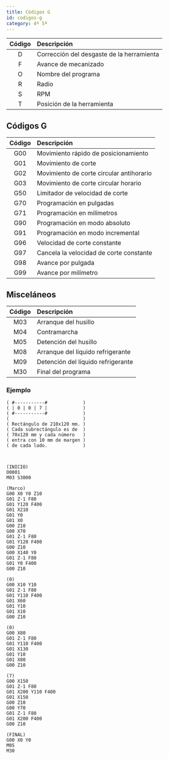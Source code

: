 ```yaml
---
title: Códigos G
id: codigos-g
category: 4º 5ª
---
```


| Código | Descripción                               |
| :----: | :---------------------------------------- |
|   D    | Corrección del desgaste de la herramienta |
|   F    | Avance de mecanizado                      |
|   O    | Nombre del programa                       |
|   R    | Radio                                     |
|   S    | RPM                                       |
|   T    | Posición de la herramienta                |

## Códigos G
| Código | Descripción                              |
| :----: | :--------------------------------------- |
|  G00   | Movimiento rápido de posicionamiento     |
|  G01   | Movimiento de corte                      |
|  G02   | Movimiento de corte circular antihorario |
|  G03   | Movimiento de corte circular horario     |
|  G50   | Limitador de velocidad de corte          |
|  G70   | Programación en pulgadas                 |
|  G71   | Programación en milímetros               |
|  G90   | Programación en modo absoluto            |
|  G91   | Programación en modo incremental         |
|  G96   | Velocidad de corte constante             |
|  G97   | Cancela la velocidad de corte constante  |
|  G98   | Avance por pulgada                       |
|  G99   | Avance por milímetro                     |

## Misceláneos
| Código | Descripción                        |
| :----: | :--------------------------------- |
|  M03   | Arranque del husillo               |
|  M04   | Contramarcha                       |
|  M05   | Detención del husillo              |
|  M08   | Arranque del líquido refrigerante  |
|  M09   | Detención del líquido refrigerante |
|  M30   | Final del programa                 |

### Ejemplo
```gcode
( #-----------#             )
( | 0 | 0 | 7 |             )
( #-----------#             )
(                           )
( Rectángulo de 210x120 mm. )
( Cada subrectángulo es de  )
( 70x120 mm y cada número   )
( entra con 10 mm de margen )
( de cada lado.             )



(INICIO)
O0001
M03 S3000

(Marco)
G00 X0 Y0 Z10
G01 Z-1 F80
G01 Y120 F400
G01 X210
G01 Y0
G01 X0
G00 Z10
G00 X70
G01 Z-1 F80
G01 Y120 F400
G00 Z10
G00 X140 Y0
G01 Z-1 F80
G01 Y0 F400
G00 Z10

(0)
G00 X10 Y10
G01 Z-1 F80
G01 Y110 F400
G01 X60
G01 Y10
G01 X10
G00 Z10

(0)
G00 X80
G01 Z-1 F80
G01 Y110 F400
G01 X130
G01 Y10
G01 X80
G00 Z10

(7)
G00 X150
G01 Z-1 F80
G01 X200 Y110 F400
G01 X150
G00 Z10
G00 Y70
G01 Z-1 F80
G01 X200 F400
G00 Z10

(FINAL)
G00 X0 Y0
M05
M30
```